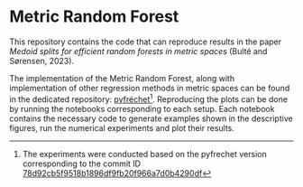   # Metric Random Forest
  
  This repository contains the code that can reproduce results in the paper _Medoid splits for efficient random forests in metric spaces_ (Bulté and Sørensen, 2023).
  
  The implementation of the Metric Random Forest, along with implementation of other regression methods in metric spaces can be found in the dedicated repository: [pyfréchet](https://github.com/matthieubulte/pyfrechet)[^1]. Reproducing the plots can be done by running the notebooks corresponding to each setup. Each notebook contains the necessary code to generate examples shown in the descriptive figures, run the numerical experiments and plot their results.
  
  [^1]: The experiments were conducted based on the pyfrechet version corresponding to the commit ID [78d92cb5f9518b1896df9fb20f966a7d0b4290df](https://github.com/matthieubulte/MetricRandomForest/tree/78d92cb5f9518b1896df9fb20f966a7d0b4290df)
